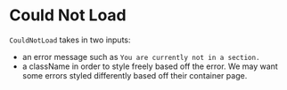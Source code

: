 # Could Not Load

`CouldNotLoad` takes in two inputs:

- an error message such as `You are currently not in a section.`
- a className in order to style freely based off the error. We may want some errors styled differently based off their container page.
